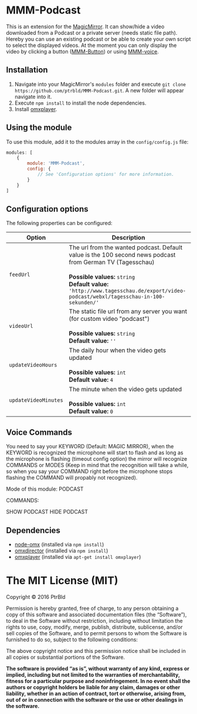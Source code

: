 # MMM-Podcast
This is an extension for the [MagicMirror](https://github.com/MichMich/MagicMirror). It can show/hide a video downloaded from a Podcast or a private server (needs static file path).
Hereby you can use an existing podcast or be able to create your own script to select the displayed videos.
At the moment you can only display the video by clicking a button ([MMM-Button](https://github.com/ptrbld/MMM-Button)) or using [MMM-voice](https://github.com/fewieden/MMM-voice).

## Installation
1. Navigate into your MagicMirror's `modules` folder and execute `git clone https://github.com/ptrbld/MMM-Podcast.git`. A new folder will appear navigate into it.
2. Execute `npm install` to install the node dependencies.
3. Install [omxplayer](http://elinux.org/Omxplayer).

## Using the module

To use this module, add it to the modules array in the `config/config.js` file:
````javascript
modules: [
	{
		module: 'MMM-Podcast',
		config: {
			// See 'Configuration options' for more information.
		}
	}
]
````

## Configuration options

The following properties can be configured:


<table width="100%">
	<!-- why, markdown... -->
	<thead>
		<tr>
			<th>Option</th>
			<th width="100%">Description</th>
		</tr>
	<thead>
	<tbody>
		<tr>
			<td><code>feedUrl</code></td>
			<td>The url from the wanted podcast. Default value is the 100 second news podcast from German TV (Tagesschau)<br>
				<br><b>Possible values:</b> <code>string</code>
				<br><b>Default value:</b> <code>'http://www.tagesschau.de/export/video-podcast/webxl/tagesschau-in-100-sekunden/'</code>
			</td>
		</tr>
		<tr>
			<td><code>videoUrl</code></td>
			<td>The static file url from any server you want (for custom video "podcast") <br>
				<br><b>Possible values:</b> <code>string</code>
				<br><b>Default value:</b> <code>''</code>
			</td>
		</tr>
		<tr>
			<td><code>updateVideoHours</code></td>
			<td>The daily hour when the video gets updated<br>
				<br><b>Possible values:</b> <code>int</code>
				<br><b>Default value:</b> <code>4</code>
			</td>
		</tr>
		<tr>
			<td><code>updateVideoMinutes</code></td>
			<td>The minute when the video gets updated<br>
				<br><b>Possible values:</b> <code>int</code>
				<br><b>Default value:</b> <code>0</code>
			</td>
		</tr>
	</tbody>
</table>

## Voice Commands

You need to say your KEYWORD (Default: MAGIC MIRROR), when the KEYWORD is recognized the microphone will start to flash and as long as the microphone is flashing (timeout config option) the mirror will recognize COMMANDS or MODES (Keep in mind that the recognition will take a while, so when you say your COMMAND right before the microphone stops flashing the COMMAND will propably not recognized).

Mode of this module: PODCAST

COMMANDS:

SHOW PODCAST
HIDE PODCAST

## Dependencies
- [node-omx](https://www.npmjs.com/package/node-omx) (installed via `npm install`)
- [omxdirector](https://www.npmjs.com/package/omxdirector) (installed via `npm install`)
- [omxplayer](http://elinux.org/Omxplayer) (installed via `apt-get install omxplayer`)

The MIT License (MIT)
=====================

Copyright © 2016 PtrBld

Permission is hereby granted, free of charge, to any person
obtaining a copy of this software and associated documentation
files (the “Software”), to deal in the Software without
restriction, including without limitation the rights to use,
copy, modify, merge, publish, distribute, sublicense, and/or sell
copies of the Software, and to permit persons to whom the
Software is furnished to do so, subject to the following
conditions:

The above copyright notice and this permission notice shall be
included in all copies or substantial portions of the Software.

**The software is provided “as is”, without warranty of any kind, express or implied, including but not limited to the warranties of merchantability, fitness for a particular purpose and noninfringement. In no event shall the authors or copyright holders be liable for any claim, damages or other liability, whether in an action of contract, tort or otherwise, arising from, out of or in connection with the software or the use or other dealings in the software.**
